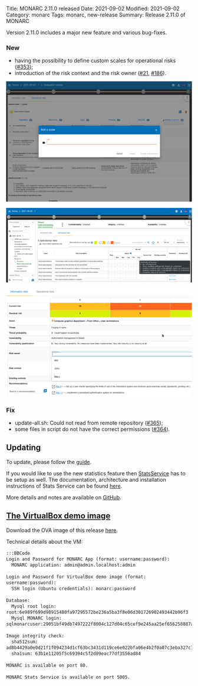Title: MONARC 2.11.0 released
Date: 2021-09-02
Modified: 2021-09-02
Category: monarc
Tags: monarc, new-release
Summary: Release 2.11.0 of MONARC

Version 2.11.0 includes a major new feature and various bug-fixes.

### New

- having the possibility to define custom scales for operational risks
  ([#353](https://github.com/monarc-project/MonarcAppFO/issues/353));
- introduction of the risk context and the risk owner
  ([#21](https://github.com/monarc-project/MonarcAppFO/issues/21),
  [#186](https://github.com/monarc-project/MonarcAppFO/issues/186)).


![Custom scales for operational risks](/assets/images/posts/evaluation-scales-custom-op-risks.png#center "Custom scales for operational risks")

![Example of custom operational risk](/assets/images/posts/custom-op-risks-example.png#center "Example of custom operational risk")

![Context and owner of risk](/assets/images/posts/context-and-owner.png#center "Context and owner of risk")


### Fix

- update-all.sh: Could not read from remote repository
  ([#365](https://github.com/monarc-project/MonarcAppFO/issues/365));
- some files in script do not have the correct permissions
  ([#364](https://github.com/monarc-project/MonarcAppFO/issues/364)).


## Updating

To update, please follow the 
[guide](http://monarc.lu/documentation/technical-guide/#monarc-update).

If you would like to use the new statistics feature then
[StatsService](https://github.com/monarc-project/stats-service) has to be setup
as well.
The documentation, architecture and installation instructions of Stats Service
can be found [here](https://www.monarc.lu/documentation/stats-service).

More details and notes are available on
[GitHub](https://github.com/monarc-project/MonarcAppFO/releases/tag/v2.11.0).


## <a href="#vm-image">The VirtualBox demo image</a>

Download the OVA image of this release
[here](https://vm.monarc.lu/MONARC_v2.11.0-p1@5a1cb27/).

Technical details about the VM:


    :::BBCode
    Login and Password for MONARC App (format: username:password):
      MONARC application: admin@admin.localhost:admin
    
    Login and Password for VirtualBox demo image (format: username:password):
      SSH login (Ubuntu credentials): monarc:password
    
    Database:
      Mysql root login: root:6e989f699d98915480fa97295572be236a5ba3f8e06d301726902493442b96f3
      Mysql MONARC login: sqlmonarcuser:29051bf49db7497222f8004c127d04c65cef9e245aa25ef656258887a8158a52
    
    Image integrity check:
      sha512sum: ad8b4429a0e0d21f1f094234d1cf63bc3431d119ce6e022bfa06e4b2f0a07c3eba327c1e10e600b60c0ebdf194f20df6756bd36ec1f6bcd80bf4740cc3fdba96
      sha1sum: 63b1e11205f5c69394c5f2d09eac77df3556ad84
     
    MONARC is available on port 80.

    MONARC Stats Service is available on port 5005.
